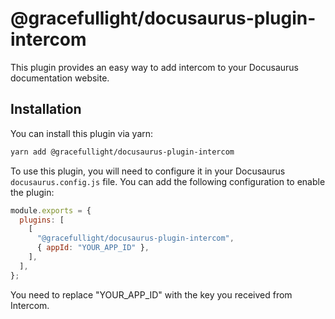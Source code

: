 # @gracefullight/docusaurus-plugin-intercom

This plugin provides an easy way to add intercom to your Docusaurus documentation website.

## Installation

You can install this plugin via yarn:

```bash
yarn add @gracefullight/docusaurus-plugin-intercom
```

To use this plugin, you will need to configure it in your Docusaurus `docusaurus.config.js` file. You can add the following configuration to enable the plugin:

```js
module.exports = {
  plugins: [
    [
      "@gracefullight/docusaurus-plugin-intercom",
      { appId: "YOUR_APP_ID" },
    ],
  ],
};
```

You need to replace "YOUR_APP_ID" with the key you received from Intercom.
